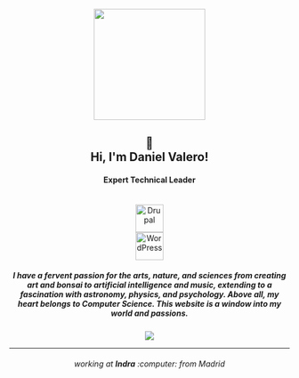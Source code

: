 <div align="center">
  <br>
  <a href="https://valerogarte.com">
    <img width="200" height="200" src="https://avatars.githubusercontent.com/u/73557314" />
  </a>
  <br>
  <h2>👋<br>Hi, I'm Daniel Valero!</h2>
  <h4><b>Expert Technical Leader</b></h4>
  <br>
  <div>
    <img src="https://www.drupal.org/files/Wordmark_blue_RGB.png" alt="Drupal" height="50px" />
   </div>
  <div>
    <img src="https://s.w.org/style/images/about/WordPress-logotype-standard.png" alt="WordPress" height="50px" />
   </div>
  <h5>I have a fervent <b>passion</b> for the arts, nature, and sciences from creating art and bonsai to artificial intelligence and music, extending to a fascination with astronomy, physics, and psychology. Above all, my heart belongs to <b>Computer Science</b>. This website is a window into my world and passions.</h5>
  <a href="https://valerogarte.com" style="color:#ff9e1b;" target="_blank">
    <img src="https://img.shields.io/badge/VALEROGARTE-web-ff9e1b"/>
  </a>
  <hr>
  <h6 align="center">working at <b>Indra</b> :computer: from Madrid</h6>
</div>
